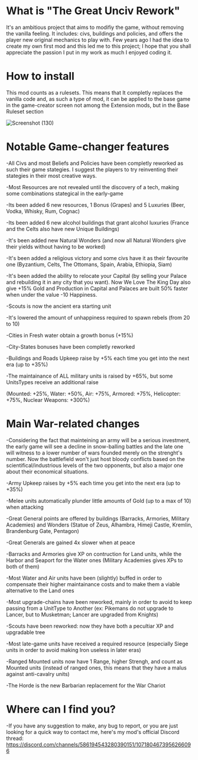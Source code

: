 # What is "The Great Unciv Rework"
It's an ambitious project that aims to modifiy the game, without removing the vanilla feeling. It includes: civs, buildings and policies, and offers the player new original mechanics to play with. Few years ago I had the idea to create my own first mod and this led me to this project; I hope that you shall appreciate the passion I put in my work as much I enjoyed coding it.



# How to install
This mod counts as a rulesets. This means that It completly replaces the vanilla code and, as such a type of mod, it can be applied to the base game in the game-creator screen not among the Extension mods, but in the Base Ruleset section

![Screenshot (130)](https://user-images.githubusercontent.com/102094544/220199396-d4b7b514-f521-4c37-8cd9-07aa77811ba0.png)


# Notable Game-changer features

-All Civs and most Beliefs and Policies have been completly reworked as such their game stategies. I suggest the players to try reinventing their stategies in their most creative ways.

-Most Resources are not revealed until the discovery of a tech, making some combinations stategical in the early-game

-Its been added 6 new resources, 1 Bonus (Grapes) and 5 Luxuries (Beer, Vodka, Whisky, Rum, Cognac)

-Its been added 6 new alcohol buildings that grant alcohol luxuries (France and the Celts also have new Unique Buildings) 

-It's been added new Natural Wonders (and now all Natural Wonders give their yields without having to be worked)

-It's been added a religious victory and some civs have it as their favourite one (Byzantium, Celts, The Ottomans, Spain, Arabia, Ethiopia, Siam)

-It's been added the ability to relocate your Capital (by selling your Palace and rebuilding it in any city that you want). Now We Love The King Day also give +15% Gold and Production in Capital and Palaces are built 50% faster when under the value -10 Happiness.

-Scouts is now the ancient era starting unit

-It's lowered the amount of unhappiness required to spawn rebels (from 20 to 10)

-Cities in Fresh water obtain a growth bonus (+15%)

-City-States bonuses have been completly reworked

-Buildings and Roads Upkeep raise by +5% each time you get into the next era (up to +35%)

-The maintainance of ALL military units is raised by +65%, but some UnitsTypes receive an additional raise

(Mounted: +25%,
 Water: +50%,
 Air: +75%,
 Armored: +75%,
 Helicopter: +75%,
 Nuclear Weapons: +300%)
 
 
# Main War-related changes
  
-Considering the fact that mainteining an army will be a serious investment, the early game will see a decline in snow-balling battles and the late one will witness to a lower number of wars founded merely on the strenght's number. Now the battlefield won't just host bloody conflicts based on the scientifical/industrious levels of the two opponents, but also a major one about their economical situations.

-Army Upkeep raises by +5% each time you get into the next era (up to +35%)

-Melee units automatically plunder little amounts of Gold (up to a max of 10) when attacking

-Great General points are offered by buildings (Barracks, Armories, Military Academies) and Wonders (Statue of Zeus, Alhambra, Himeji Castle, Kremlin, Brandenburg Gate, Pentagon)

-Great Generals are gained 4x slower when at peace

-Barracks and Armories give XP on contruction for Land units, while the Harbor and Seaport for the Water ones (Military Academies gives XPs to both of them)

-Most Water and Air units have been (slightly) buffed in order to compensate their higher maintainance costs and to make them a viable alternative to the Land ones
 
 -Most upgrade-chains have been reworked, mainly in order to avoid to keep passing from a UnitType to Another (ex: Pikemans do not upgrade to Lancer, but to Musketman; Lancer are upgraded from Knights)
 
 -Scouts have been reworked: now they have both a pecultiar XP and upgradable tree
 
 -Most late-game units have received a required resource (especially Siege units in order to avoid making Iron useless in later eras)
 
 -Ranged Mounted units now have 1 Range, higher Strengh, and count as Mounted units (instead of ranged ones, this means that they have a malus against anti-cavalry units)
 
 -The Horde is the new Barbarian replacement for the War Chariot


# Where can I find you?

-If you have any suggestion to make, any bug to report, or you are just looking for a quick way to contact me, here's my mod's official Discord thread:
https://discord.com/channels/586194543280390151/1071804673956266096

